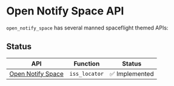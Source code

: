 # Open Notify Space API

`open_notify_space` has several manned spaceflight themed APIs: 

## Status

| API           | Function          | Status       |  
|---------------|-------------------|--------------|  
| [Open Notify Space](./open_notify_space.md) | `iss_locator` | :white_check_mark: Implemented |  